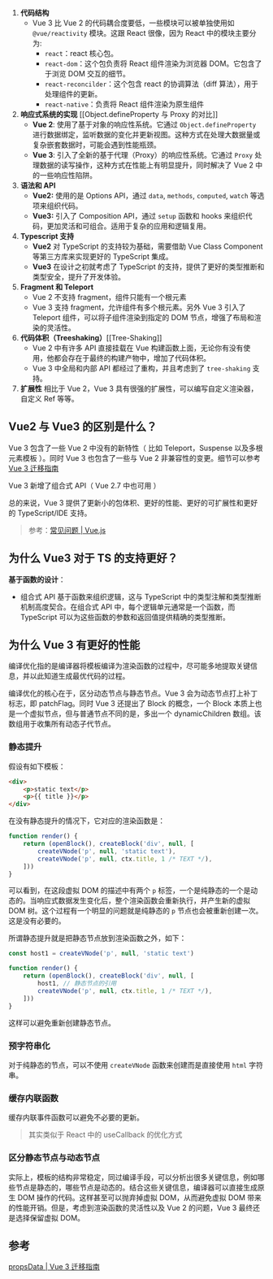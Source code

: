 
1. **代码结构**
	- Vue 3 比 Vue 2 的代码耦合度要低，一些模块可以被单独使用如 `@vue/reactivity` 模块。这跟 React 很像，因为 React 中的模块主要分为:
		- `react`：react 核心包。
		- `react-dom`：这个包负责将 React 组件渲染为浏览器 DOM。它包含了于浏览 DOM 交互的细节。
		- `react-reconcilder`：这个包含 react 的协调算法（diff 算法），用于处理组件的更新。
		- `react-native`：负责将 React 组件渲染为原生组件
2. **响应式系统的实现** [[Object.defineProperty 与 Proxy 的对比]]
	- **Vue 2**: 使用了基于对象的响应性系统。它通过 `Object.defineProperty` 进行数据绑定，监听数据的变化并更新视图。这种方式在处理大数据量或复杂嵌套数据时，可能会遇到性能瓶颈。
	- **Vue 3**: 引入了全新的基于代理（Proxy）的响应性系统。它通过 `Proxy` 处理数据的读写操作，这种方式在性能上有明显提升，同时解决了 Vue 2 中的一些响应性陷阱。
4. **语法和 API**
	- **Vue2:** 使用的是 Options API，通过 `data`, `methods`, `computed`, `watch` 等选项来组织代码。
	- **Vue3:** 引入了 Composition API，通过 `setup` 函数和 hooks 来组织代码，更加灵活和可组合。适用于复杂的应用和逻辑复用。
5. **Typescript 支持**
	- **Vue2** 对 TypeScript 的支持较为基础，需要借助 Vue Class Component 等第三方库来实现更好的 TypeScript 集成。
	- **Vue3** 在设计之初就考虑了 TypeScript 的支持，提供了更好的类型推断和类型安全，提升了开发体验。
6. **Fragment 和 Teleport**
	- Vue 2 不支持 fragment，组件只能有一个根元素
	- Vue 3 支持 fragment，允许组件有多个根元素。另外 Vue 3 引入了 Teleport 组件，可以将子组件渲染到指定的 DOM 节点，增强了布局和渲染的灵活性。
7. **代码体积（Treeshaking）**[[Tree-Shaking]]
	- Vue 2 中有许多 API 直接挂载在 Vue 构建函数上面，无论你有没有使用，他都会存在于最终的构建产物中，增加了代码体积。
	- Vue 3 中全局和内部 API 都经过了重构，并且考虑到了 `tree-shaking` 支持。
8. **扩展性**
	相比于 Vue 2，Vue 3 具有很强的扩展性，可以编写自定义渲染器，自定义 Ref 等等。

## Vue2 与 Vue3 的区别是什么？

Vue 3 包含了一些 Vue 2 中没有的新特性（ 比如 Teleport，Suspense 以及多根元素模板 ）。同时 Vue 3 也包含了一些与 Vue 2 非兼容性的变更。细节可以参考 [Vue 3 迁移指南](https://v3-migration.vuejs.org/zh/)

Vue 3 新增了组合式 API（ Vue 2.7 中也可用 ）

总的来说，Vue 3 提供了更新小的包体积、更好的性能、更好的可扩展性和更好的 TypeScript/IDE 支持。

> 参考：[常见问题 | Vue.js](https://cn.vuejs.org/about/faq.html)

## 为什么 Vue3 对于 TS 的支持更好？

**基于函数的设计**：

- 组合式 API 基于函数来组织逻辑，这与 TypeScript 中的类型注解和类型推断机制高度契合。在组合式 API 中，每个逻辑单元通常是一个函数，而 TypeScript 可以为这些函数的参数和返回值提供精确的类型推断。

## 为什么 Vue 3 有更好的性能

编译优化指的是编译器将模板编译为渲染函数的过程中，尽可能多地提取关键信息，并以此知道生成最优代码的过程。

编译优化的核心在于，区分动态节点与静态节点。Vue 3 会为动态节点打上补丁标志，即 patchFlag。同时 Vue 3 还提出了 Block 的概念，一个 Block 本质上也是一个虚拟节点，但与普通节点不同的是，多出一个 dynamicChildren 数组。该数组用于收集所有动态子代节点。

### 静态提升

假设有如下模板：

```html
<div>
	<p>static text</p>
 	<p>{{ title }}</p>
</div>
```

在没有静态提升的情况下，它对应的渲染函数是：

```js
function render() {
	return (openBlock(), createBlock('div', null, [
		createVNode('p', null, 'static text'),
  		createVNode('p', null, ctx.title, 1 /* TEXT */),
	]))
}
```

可以看到，在这段虚拟 DOM 的描述中有两个 `p` 标签，一个是纯静态的一个是动态的。当响应式数据发生变化后，整个渲染函数会重新执行，并产生新的虚拟 DOM 树。这个过程有一个明显的问题就是纯静态的 `p` 节点也会被重新创建一次。这是没有必要的。

所谓静态提升就是把静态节点放到渲染函数之外，如下：

```js
const host1 = createVNode('p', null, 'static text')

function render() {
	return (openBlock(), createBlock('div', null, [
		host1, // 静态节点的引用
  		createVNode('p', null, ctx.title, 1 /* TEXT */),
	]))
}
```

这样可以避免重新创建静态节点。
### 预字符串化

对于纯静态的节点，可以不使用 `createVNode` 函数来创建而是直接使用 `html` 字符串。

### 缓存内联函数

缓存内联事件函数可以避免不必要的更新。

> 其实类似于 React 中的 useCallback 的优化方式

### 区分静态节点与动态节点

实际上，模板的结构非常稳定，同过编译手段，可以分析出很多关键信息，例如哪些节点是静态的，哪些节点是动态的。结合这些关键信息，编译器可以直接生成原生 DOM 操作的代码。这样甚至可以抛弃掉虚拟 DOM，从而避免虚拟 DOM 带来的性能开销。但是，考虑到渲染函数的灵活性以及 Vue 2 的问题，Vue 3 最终还是选择保留虚拟 DOM。
## 参考

[propsData | Vue 3 迁移指南](https://v3-migration.vuejs.org/zh/breaking-changes/props-data.html)